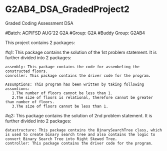 # G2AB4_DSA_GradedProject2
Graded Coding Assessment DSA

#Batch: ACPIFSD AUG'22 G2A
#Group: G2A
#Buddy Group: G2AB4

This project contains 2 packages:

  #q1: This package contains the solution of the 1st problem statement. It is further divided into 2 packages:
  
    assembly: This package contains the code for assembeling the constructed floors.
    conroller: This package contains the driver code for the program.
    
    Assumptions: This program has been written by taking following assumtions:
       1.The number of floors cannot be less than 1.
       2.The size of floors is relational, therefore cannot be greater than number of floors.
       3.The size of floors cannot be less than 1.
       
  #q2: This package contains the solution of 2nd problem statement. It is further divided into 2 packages:
  
    datastructure: This package contains the BinarySearchTree class, which is used to create binary search tree and also contains the logic to convert Binary Search Tree into Right Skewed Tree.
    controller: This package contains the driver code for the program.

